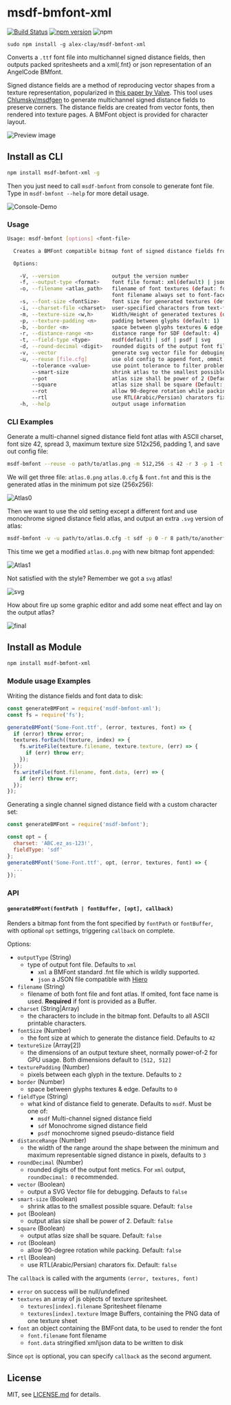 # msdf-bmfont-xml

[![Build Status](https://travis-ci.org/soimy/msdf-bmfont-xml.svg?branch=master)](https://travis-ci.org/soimy/msdf-bmfont-xml)
[![npm version](https://badge.fury.io/js/msdf-bmfont-xml.svg)](https://badge.fury.io/js/msdf-bmfont-xml)
![npm](https://img.shields.io/npm/dm/msdf-bmfont-xml.svg)

```sudo npm install -g alex-clay/msdf-bmfont-xml```

Converts a `.ttf` font file into multichannel signed distance fields, then outputs packed spritesheets and a xml(.fnt} or json representation of an AngelCode BMfont.

Signed distance fields are a method of reproducing vector shapes from a texture representation, popularized in [this paper by Valve](http://www.valvesoftware.com/publications/2007/SIGGRAPH2007_AlphaTestedMagnification.pdf).
This tool uses [Chlumsky/msdfgen](https://github.com/Chlumsky/msdfgen) to generate multichannel signed distance fields to preserve corners. The distance fields are created from vector fonts, then rendered into texture pages. A BMFont object is provided for character layout.

![Preview image](https://raw.githubusercontent.com/soimy/msdf-bmfont-xml/master/assets/msdf-bmfont-xml.png)

## Install as CLI

```bash
npm install msdf-bmfont-xml -g
```

Then you just need to call `msdf-bmfont` from console to generate font file.
Type in `msdf-bmfont --help` for more detail usage.

![Console-Demo](https://raw.githubusercontent.com/soimy/msdf-bmfont-xml/master/assets/console-demo.gif)

### Usage

```bash
Usage: msdf-bmfont [options] <font-file>

  Creates a BMFont compatible bitmap font of signed distance fields from a font file

  Options:

    -V, --version                 output the version number
    -f, --output-type <format>    font file format: xml(default) | json
    -o, --filename <atlas_path>   filename of font textures (defaut: font-face)
                                  font filename always set to font-face name
    -s, --font-size <fontSize>    font size for generated textures (default: 42)
    -i, --charset-file <charset>  user-specified charactors from text-file
    -m, --texture-size <w,h>      Width/Height of generated textures (default: 512,512)
    -p, --texture-padding <n>     padding between glyphs (default: 1)
    -b, --border <n>              space between glyphs textures & edge (default: 0)
    -r, --distance-range <n>      distance range for SDF (default: 4)
    -t, --field-type <type>       msdf(default) | sdf | psdf | svg
    -d, --round-decimal <digit>   rounded digits of the output font file. (Defaut: 0)
    -v, --vector                  generate svg vector file for debuging
    -u, --reuse [file.cfg]        use old config to append font, ommit file to save new cfg
        --tolerance <value>       use point tolerance to filter problematic vector shape (Defaut: 0)
        --smart-size              shrink atlas to the smallest possible square (Default: false)
        --pot                     atlas size shall be power of 2 (Default: false)
        --square                  atlas size shall be square (Default: false)
        --rot                     allow 90-degree rotation while packing (Default: false)
        --rtl                     use RTL(Arabic/Persian) charators fix (Default: false)
    -h, --help                    output usage information
```

### CLI Examples

Generate a multi-channel signed distance field font atlas with ASCII charset, font size 42, spread 3, maximum texture size 512x256, padding 1, and save out config file:

```bash
msdf-bmfont --reuse -o path/to/atlas.png -m 512,256 -s 42 -r 3 -p 1 -t msdf path/to/font.ttf
```

We will get three file: `atlas.0.png` `atlas.0.cfg` & `font.fnt` and this is the generated atlas in the minimum pot size (256x256):

![Atlas0](https://raw.githubusercontent.com/soimy/msdf-bmfont-xml/master/assets/atlas.0.png)

Then we want to use the old setting except a different font and use monochrome signed distance field atlas, and output an extra `.svg` version of atlas:

```bash
msdf-bmfont -v -u path/to/atlas.0.cfg -t sdf -p 0 -r 8 path/to/anotherfont.ttf
```

This time we get a modified `atlas.0.png` with new bitmap font appended:

![Atlas1](https://raw.githubusercontent.com/soimy/msdf-bmfont-xml/master/assets/atlas.1.jpg)

Not satisfied with the style? Remember we got a `svg` atlas!

![svg](https://raw.githubusercontent.com/soimy/msdf-bmfont-xml/master/assets/svg.png)

How about fire up some graphic editor and add some neat effect and lay on the output atlas?

![final](https://raw.githubusercontent.com/soimy/msdf-bmfont-xml/master/assets/atlas.2.jpg)

## Install as Module

```bash
npm install msdf-bmfont-xml
```

### Module usage Examples

Writing the distance fields and font data to disk:

```js
const generateBMFont = require('msdf-bmfont-xml');
const fs = require('fs');

generateBMFont('Some-Font.ttf', (error, textures, font) => {
  if (error) throw error;
  textures.forEach((texture, index) => {
    fs.writeFile(texture.filename, texture.texture, (err) => {
      if (err) throw err;
    });
  });
  fs.writeFile(font.filename, font.data, (err) => {
    if (err) throw err;
  });
});
```

Generating a single channel signed distance field with a custom character set:

```js
const generateBMFont = require('msdf-bmfont');

const opt = {
  charset: 'ABC.ez_as-123!',
  fieldType: 'sdf'
};
generateBMFont('Some-Font.ttf', opt, (error, textures, font) => {
  ...
});
```

### API

#### `generateBMFont(fontPath | fontBuffer, [opt], callback)`

Renders a bitmap font from the font specified by `fontPath` or `fontBuffer`, with optional `opt` settings, triggering `callback` on complete.

Options:

- `outputType` (String)
  - type of output font file. Defaults to `xml`
    - `xml` a BMFont standard .fnt file which is wildly supported.
    - `json` a JSON file compatible with [Hiero](https://github.com/libgdx/libgdx/wiki/Hiero)
- `filename` (String)
  - filename of both font file and font atlas. If omited, font face name is used. **Required** if font is provided as a Buffer.
- `charset` (String|Array)
  - the characters to include in the bitmap font. Defaults to all ASCII printable characters.
- `fontSize` (Number)
  - the font size at which to generate the distance field. Defaults to `42`
- `textureSize` (Array[2])
  - the dimensions of an output texture sheet, normally power-of-2 for GPU usage. Both dimensions default to `[512, 512]`
- `texturePadding` (Number)
  - pixels between each glyph in the texture. Defaults to `2`
- `border` (Number)
  - space between glyphs textures & edge. Defaults to `0`
- `fieldType` (String)
  - what kind of distance field to generate. Defaults to `msdf`. Must be one of:
    - `msdf` Multi-channel signed distance field
    - `sdf` Monochrome signed distance field
    - `psdf` monochrome signed pseudo-distance field
- `distanceRange` (Number)
  - the width of the range around the shape between the minimum and maximum representable signed distance in pixels, defaults to `3`
- `roundDecimal` (Number)
  - rounded digits of the output font metics. For `xml` output, `roundDecimal: 0` recommended.
- `vector` (Boolean)
  - output a SVG Vector file for debugging. Defauts to `false`
- `smart-size` (Boolean)
  - shrink atlas to the smallest possible square. Default: `false`
- `pot` (Boolean)
  - output atlas size shall be power of 2. Default: `false`
- `square` (Boolean)
  - output atlas size shall be square. Default: `false`
- `rot` (Boolean)
  - allow 90-degree rotation while packing. Default: `false`
- `rtl` (Boolean)
  - use RTL(Arabic/Persian) charators fix. Default: `false`

The `callback` is called with the arguments `(error, textures, font)`

- `error` on success will be null/undefined
- `textures` an array of js objects of texture spritesheet.
  - `textures[index].filename` Spritesheet filename
  - `textures[index].texture` Image Buffers, containing the PNG data of one texture sheet
- `font` an object containing the BMFont data, to be used to render the font
  - `font.filename` font filename
  - `font.data` stringified xml\json data to be written to disk

Since `opt` is optional, you can specify `callback` as the second argument.

## License

MIT, see [LICENSE.md](http://github.com/Jam3/xhr-request/blob/master/LICENSE.md) for details.
